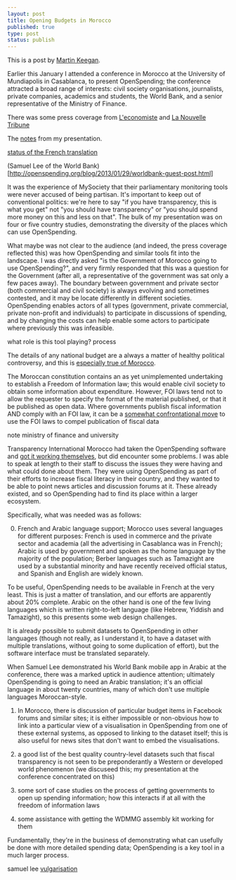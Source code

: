 ```yaml
---
layout: post
title: Opening Budgets in Morocco
published: true
type: post
status: publish
---
```


This is a post by [Martin Keegan](http://mk.ucant.org/).

Earlier this January I attended a conference in Morocco at the
University of Mundiapolis in Casablanca, to present OpenSpending; the
conference attracted a broad range of interests: civil society
organisations, journalists, private companies, academics and students,
the World Bank, and a senior representative of the Ministry of
Finance.

There was some press coverage from
[L'economiste](http://www.leconomiste.com/article/902383-la-transparence-budg-taire-fait-d-bat)
and [La Nouvelle
Tribune](http://www.lnt.ma/economie/la-transparence-budgetaire-au-centre-dune-rencontre-debat-63825.html)

The [notes](http://mk.ucant.org/media/openspending-francais/) from my presentation.

[status of the French translation](https://www.transifex.com/projects/p/openspending/language/fr/)


(Samuel Lee of the World Bank)[http://openspending.org/blog/2013/01/29/worldbank-guest-post.html]

It was the experience of MySociety that their parliamentary monitoring
tools were never accused of being partisan. It's important to keep
out of conventional politics: we're here to say "if you have transparency,
this is what you get" not "you should have transparency" or "you should spend
more money on this and less on that". The bulk of my presentation was on
four or five country studies, demonstrating the diversity of the places
which can use OpenSpending.

What maybe was not clear to the audience (and indeed, the press
coverage reflected this) was how OpenSpending and similar tools fit
into the landscape.  I was directly asked "is the Government of
Morocco going to use OpenSpending?", and very firmly responded that
this was a question for the Government (after all, a representative of
the government was sat only a few paces away).  The boundary between
government and private sector (both commercial and civil society) is
always evolving and sometimes contested, and it may be locate differently
in different societies. OpenSpending enables actors of all types (government,
private commercial, private non-profit and individuals) to participate
in discussions of spending, and by changing the costs can help enable
some actors to participate where previously this was infeasible.



what role is this tool playing? process



The details of any national budget are a always a matter of healthy
political controversy, and this is [especially true of
Morocco](http://www.reuters.com/article/2012/11/18/us-morocco-protest-idUSBRE8AH0LX20121118). 

The Moroccan constitution contains an as yet unimplemented undertaking
to establish a Freedom of Information law; this would enable civil society
to obtain some information about expenditure. However, FOI laws tend not
to allow the requester to specify the format of the material published,
or that it be published as open data. Where governments publish fiscal
information AND comply with an FOI law, it can be a [somewhat confrontational
move](http://constitution-unit.com/2011/05/24/we-can-work-it-out-eric-pickles-vs-nottingham-city-council/) to use the FOI laws to compel publication of fiscal data

note ministry of finance and university



Transparency International Morocco had taken the OpenSpending software
and [got it working themselves](http://floussna.ma/), but did
encounter some problems. I was able to speak at length to their staff
to discuss the issues they were having and what could done about
them. They were using OpenSpending as part of their efforts to increase
fiscal literacy in their country, and they wanted to be able to point
news articles and discussion forums at it. These already existed, and so
OpenSpending had to find its place within a larger ecosystem.

Specifically, what was needed was as follows:

0) French and Arabic language support; Morocco uses several languages for
different purposes: French is used in commerce and the private sector and
academia (all the advertising in Casablanca was in French); Arabic is
used by government and spoken as the home language by the majority of
the population; Berber languages such as Tamazight are used by a substantial
minority and have recently received official status, and Spanish and English
are widely known. 

To be useful, OpenSpending needs to be available in French at the very
least. This is just a matter of translation, and our efforts are
apparently about 20% complete. Arabic on the other hand is one of the
few living languages which is written right-to-left language (like
Hebrew, Yiddish and Tamazight), so this presents some web design
challenges.

It is already possible to submit datasets to OpenSpending in other
languages (though not really, as I understand it, to have a dataset
with multiple translations, without going to some duplication of effort),
but the software interface must be translated separately.

When Samuel Lee demonstrated his World Bank mobile app in Arabic at
the conference, there was a marked uptick in audience attention;
ultimately OpenSpending is going to need an Arabic translation; it's
an official language in about twenty countries, many of which don't
use multiple languages Moroccan-style.


1) In Morocco, there is discussion of particular budget items in Facebook
forums and similar sites; it is either impossible or non-obvious how to
link into a particular view of a visualisation in OpenSpending from one
of these external systems, as opposed to linking to the dataset itself;
this is also useful for news sites that don't want to embed the visualisations.

2) a good list of the best quality country-level datasets such that
fiscal transparency is not seen to be preponderantly a Western or
developed world phenomenon (we discuseed this; my presentation at the
conference concentrated on this)

3) some sort of case studies on the process of getting governments to open up
spending information; how this interacts if at all with the freedom of
information laws

4) some assistance with getting the WDMMG assembly kit working for them

Fundamentally, they're in the business of demonstrating what can usefully
be done with more detailed spending data; OpenSpending is a key tool
in a much larger process.

samuel lee
[vulgarisation](http://fr.wikipedia.org/wiki/Vulgarisation)